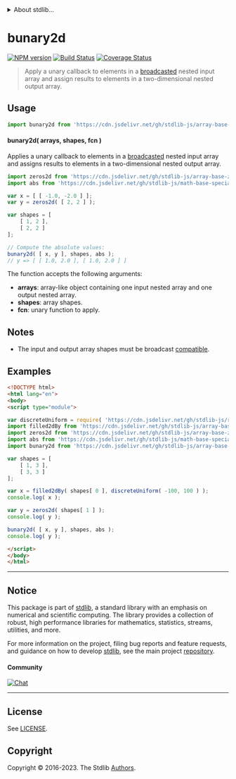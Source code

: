<!--

@license Apache-2.0

Copyright (c) 2023 The Stdlib Authors.

Licensed under the Apache License, Version 2.0 (the "License");
you may not use this file except in compliance with the License.
You may obtain a copy of the License at

   http://www.apache.org/licenses/LICENSE-2.0

Unless required by applicable law or agreed to in writing, software
distributed under the License is distributed on an "AS IS" BASIS,
WITHOUT WARRANTIES OR CONDITIONS OF ANY KIND, either express or implied.
See the License for the specific language governing permissions and
limitations under the License.

-->


<details>
  <summary>
    About stdlib...
  </summary>
  <p>We believe in a future in which the web is a preferred environment for numerical computation. To help realize this future, we've built stdlib. stdlib is a standard library, with an emphasis on numerical and scientific computation, written in JavaScript (and C) for execution in browsers and in Node.js.</p>
  <p>The library is fully decomposable, being architected in such a way that you can swap out and mix and match APIs and functionality to cater to your exact preferences and use cases.</p>
  <p>When you use stdlib, you can be absolutely certain that you are using the most thorough, rigorous, well-written, studied, documented, tested, measured, and high-quality code out there.</p>
  <p>To join us in bringing numerical computing to the web, get started by checking us out on <a href="https://github.com/stdlib-js/stdlib">GitHub</a>, and please consider <a href="https://opencollective.com/stdlib">financially supporting stdlib</a>. We greatly appreciate your continued support!</p>
</details>

# bunary2d

[![NPM version][npm-image]][npm-url] [![Build Status][test-image]][test-url] [![Coverage Status][coverage-image]][coverage-url] <!-- [![dependencies][dependencies-image]][dependencies-url] -->

> Apply a unary callback to elements in a [broadcasted][@stdlib/array/base/broadcast-array] nested input array and assign results to elements in a two-dimensional nested output array.

<section class="intro">

</section>

<!-- /.intro -->



<section class="usage">

## Usage

```javascript
import bunary2d from 'https://cdn.jsdelivr.net/gh/stdlib-js/array-base-broadcasted-unary2d@esm/index.mjs';
```

#### bunary2d( arrays, shapes, fcn )

Applies a unary callback to elements in a [broadcasted][@stdlib/array/base/broadcast-array] nested input array and assigns results to elements in a two-dimensional nested output array.

```javascript
import zeros2d from 'https://cdn.jsdelivr.net/gh/stdlib-js/array-base-zeros2d@esm/index.mjs';
import abs from 'https://cdn.jsdelivr.net/gh/stdlib-js/math-base-special-abs@esm/index.mjs';

var x = [ [ -1.0, -2.0 ] ];
var y = zeros2d( [ 2, 2 ] );

var shapes = [
    [ 1, 2 ],
    [ 2, 2 ]
];

// Compute the absolute values:
bunary2d( [ x, y ], shapes, abs );
// y => [ [ 1.0, 2.0 ], [ 1.0, 2.0 ] ]
```

The function accepts the following arguments:

-   **arrays**: array-like object containing one input nested array and one output nested array.
-   **shapes**: array shapes.
-   **fcn**: unary function to apply.

</section>

<!-- /.usage -->

<section class="notes">

## Notes

-   The input and output array shapes must be broadcast [compatible][@stdlib/ndarray/base/broadcast-shapes].

</section>

<!-- /.notes -->

<section class="examples">

## Examples

<!-- eslint no-undef: "error" -->

```html
<!DOCTYPE html>
<html lang="en">
<body>
<script type="module">

var discreteUniform = require( 'https://cdn.jsdelivr.net/gh/stdlib-js/random-base-discrete-uniform' ).factory;
import filled2dBy from 'https://cdn.jsdelivr.net/gh/stdlib-js/array-base-filled2d-by@esm/index.mjs';
import zeros2d from 'https://cdn.jsdelivr.net/gh/stdlib-js/array-base-zeros2d@esm/index.mjs';
import abs from 'https://cdn.jsdelivr.net/gh/stdlib-js/math-base-special-abs@esm/index.mjs';
import bunary2d from 'https://cdn.jsdelivr.net/gh/stdlib-js/array-base-broadcasted-unary2d@esm/index.mjs';

var shapes = [
    [ 1, 3 ],
    [ 3, 3 ]
];

var x = filled2dBy( shapes[ 0 ], discreteUniform( -100, 100 ) );
console.log( x );

var y = zeros2d( shapes[ 1 ] );
console.log( y );

bunary2d( [ x, y ], shapes, abs );
console.log( y );

</script>
</body>
</html>
```

</section>

<!-- /.examples -->

<!-- Section for related `stdlib` packages. Do not manually edit this section, as it is automatically populated. -->

<section class="related">

</section>

<!-- /.related -->

<!-- Section for all links. Make sure to keep an empty line after the `section` element and another before the `/section` close. -->


<section class="main-repo" >

* * *

## Notice

This package is part of [stdlib][stdlib], a standard library with an emphasis on numerical and scientific computing. The library provides a collection of robust, high performance libraries for mathematics, statistics, streams, utilities, and more.

For more information on the project, filing bug reports and feature requests, and guidance on how to develop [stdlib][stdlib], see the main project [repository][stdlib].

#### Community

[![Chat][chat-image]][chat-url]

---

## License

See [LICENSE][stdlib-license].


## Copyright

Copyright &copy; 2016-2023. The Stdlib [Authors][stdlib-authors].

</section>

<!-- /.stdlib -->

<!-- Section for all links. Make sure to keep an empty line after the `section` element and another before the `/section` close. -->

<section class="links">

[npm-image]: http://img.shields.io/npm/v/@stdlib/array-base-broadcasted-unary2d.svg
[npm-url]: https://npmjs.org/package/@stdlib/array-base-broadcasted-unary2d

[test-image]: https://github.com/stdlib-js/array-base-broadcasted-unary2d/actions/workflows/test.yml/badge.svg?branch=main
[test-url]: https://github.com/stdlib-js/array-base-broadcasted-unary2d/actions/workflows/test.yml?query=branch:main

[coverage-image]: https://img.shields.io/codecov/c/github/stdlib-js/array-base-broadcasted-unary2d/main.svg
[coverage-url]: https://codecov.io/github/stdlib-js/array-base-broadcasted-unary2d?branch=main

<!--

[dependencies-image]: https://img.shields.io/david/stdlib-js/array-base-broadcasted-unary2d.svg
[dependencies-url]: https://david-dm.org/stdlib-js/array-base-broadcasted-unary2d/main

-->

[chat-image]: https://img.shields.io/gitter/room/stdlib-js/stdlib.svg
[chat-url]: https://app.gitter.im/#/room/#stdlib-js_stdlib:gitter.im

[stdlib]: https://github.com/stdlib-js/stdlib

[stdlib-authors]: https://github.com/stdlib-js/stdlib/graphs/contributors

[umd]: https://github.com/umdjs/umd
[es-module]: https://developer.mozilla.org/en-US/docs/Web/JavaScript/Guide/Modules

[deno-url]: https://github.com/stdlib-js/array-base-broadcasted-unary2d/tree/deno
[umd-url]: https://github.com/stdlib-js/array-base-broadcasted-unary2d/tree/umd
[esm-url]: https://github.com/stdlib-js/array-base-broadcasted-unary2d/tree/esm
[branches-url]: https://github.com/stdlib-js/array-base-broadcasted-unary2d/blob/main/branches.md

[stdlib-license]: https://raw.githubusercontent.com/stdlib-js/array-base-broadcasted-unary2d/main/LICENSE

[@stdlib/array/base/broadcast-array]: https://github.com/stdlib-js/array-base-broadcast-array/tree/esm

[@stdlib/ndarray/base/broadcast-shapes]: https://github.com/stdlib-js/ndarray-base-broadcast-shapes/tree/esm

</section>

<!-- /.links -->
